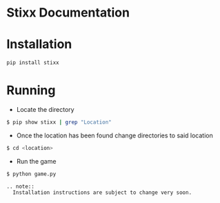 <!--.. stixx documentation master file, created by
   sphinx-quickstart on Tue Apr  4 20:47:03 2023.
   You can adapt this file completely to your liking, but it should at least
   contain the root `toctree` directive.
-->

# Stixx Documentation

# Installation
```bash
pip install stixx
```

# Running
  - Locate the directory
```bash
$ pip show stixx | grep "Location"
```
  - Once the location has been found change directories to said location
  ```bash
  $ cd <location>
  ```
  -  Run the game
```bash
$ python game.py
```

```eval_rst
.. note::
  Installation instructions are subject to change very soon.
```

<!--
.. toctree::
   :maxdepth: 2
   :caption: Contents:
-->

<!-- Indices and tables
==================

* :ref:`genindex`
* :ref:`modindex`
* :ref:`search`
-->
